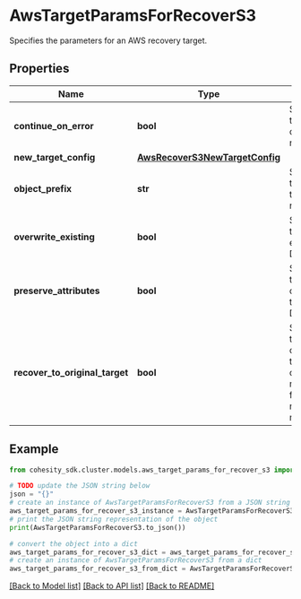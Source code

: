 # AwsTargetParamsForRecoverS3

Specifies the parameters for an AWS recovery target.

## Properties

Name | Type | Description | Notes
------------ | ------------- | ------------- | -------------
**continue_on_error** | **bool** | Specifies whether to continue restore on receiving error or not. Default is true. | [optional] 
**new_target_config** | [**AwsRecoverS3NewTargetConfig**](AwsRecoverS3NewTargetConfig.md) |  | [optional] 
**object_prefix** | **str** | Specifies the prefix to be added to all the objects being recovered. | [optional] 
**overwrite_existing** | **bool** | Specifies whether to override the existing objects. Default is false. | [optional] 
**preserve_attributes** | **bool** | Specifies whether to preserve the objects attributes at the time of restore. Default is true. | [optional] 
**recover_to_original_target** | **bool** | Specifies whether to recover to the original target. If true, originalTargetConfig must be specified. If false, newTargetConfig must be specified. | 

## Example

```python
from cohesity_sdk.cluster.models.aws_target_params_for_recover_s3 import AwsTargetParamsForRecoverS3

# TODO update the JSON string below
json = "{}"
# create an instance of AwsTargetParamsForRecoverS3 from a JSON string
aws_target_params_for_recover_s3_instance = AwsTargetParamsForRecoverS3.from_json(json)
# print the JSON string representation of the object
print(AwsTargetParamsForRecoverS3.to_json())

# convert the object into a dict
aws_target_params_for_recover_s3_dict = aws_target_params_for_recover_s3_instance.to_dict()
# create an instance of AwsTargetParamsForRecoverS3 from a dict
aws_target_params_for_recover_s3_from_dict = AwsTargetParamsForRecoverS3.from_dict(aws_target_params_for_recover_s3_dict)
```
[[Back to Model list]](../README.md#documentation-for-models) [[Back to API list]](../README.md#documentation-for-api-endpoints) [[Back to README]](../README.md)


